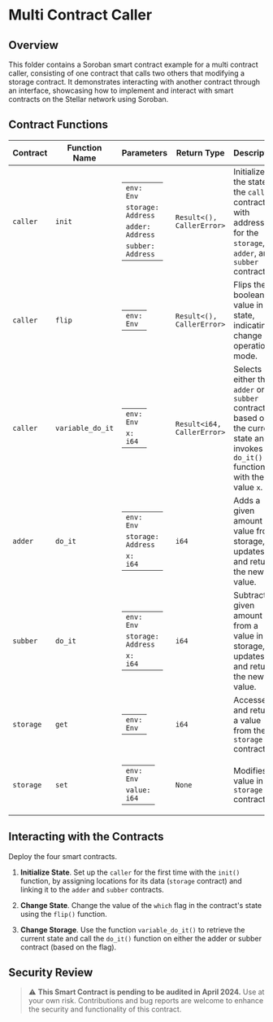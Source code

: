 # Multi Contract Caller

## Overview

This folder contains a Soroban smart contract example for a multi contract caller, consisting of one contract that calls two others that modifying a storage contract. It demonstrates interacting with another contract through an interface, showcasing how to implement and interact with smart contracts on the Stellar network using Soroban.

## Contract Functions

| Contract     | Function Name    | Parameters                                                                                                     | Return Type               | Description                                                                                                                |
|--------------|------------------|----------------------------------------------------------------------------------------------------------------|---------------------------|----------------------------------------------------------------------------------------------------------------------------|
| `caller`       | `init`           | <table><tbody><tr><td><code>env: Env</code></td></tr><tr><td><code>storage: Address</code></td></tr><tr><td><code>adder: Address</code></td></tr><tr><td><code>subber: Address</code></td></tr></tbody></table> | `Result<(), CallerError>` | Initializes the state of the `caller` contract with addresses for the `storage`, `adder`, and `subber` contracts.                              |
| `caller`       | `flip`           | <table><tbody><tr><td><code>env: Env</code></td></tr></tbody></table>                                         | `Result<(), CallerError>` | Flips the boolean value in the state, indicating a change in operation mode.                                               |
| `caller`       | `variable_do_it` | <table><tbody><tr><td><code>env: Env</code></td></tr><tr><td><code>x: i64</code></td></tr></tbody></table>       | `Result<i64, CallerError>`| Selects either the `adder` or `subber` contract based on the current state and invokes the `do_it()` function with the value `x`.       |
| `adder`        | `do_it`          | <table><tbody><tr><td><code>env: Env</code></td></tr><tr><td><code>storage: Address</code></td></tr><tr><td><code>x: i64</code></td></tr></tbody></table>                      | `i64`                     | Adds a given amount to a value from storage, updates it, and returns the new value.                                        |
| `subber`       | `do_it`          | <table><tbody><tr><td><code>env: Env</code></td></tr><tr><td><code>storage: Address</code></td></tr><tr><td><code>x: i64</code></td></tr></tbody></table>                      | `i64`                     | Subtracts a given amount from a value in storage, updates it, and returns the new value.                                   |
| `storage`      | `get`            | <table><tbody><tr><td><code>env: Env</code></td></tr></tbody></table>                                         | `i64`                     | Accesses and returns a value from the `storage` contract.                                                                    |
| `storage`      | `set`            | <table><tbody><tr><td><code>env: Env</code></td></tr><tr><td><code>value: i64</code></td></tr></tbody></table>  | `None`                    | Modifies a value in the `storage` contract.                                                                                  |


## Interacting with the Contracts

Deploy the four smart contracts.

1. **Initialize State**. Set up the `caller` for the first time with the `init()` function, by assigning locations for its data (`storage` contract) and linking it to the `adder` and `subber` contracts.

2. **Change State**. Change the value of the `which` flag in the contract's state using the `flip()` function.

3. **Change Storage**. Use the function `variable_do_it()` to retrieve the current state and call the `do_it()` function on either the adder or subber contract (based on the flag).

## Security Review

> :warning: **This Smart Contract is pending to be audited in April 2024.** Use at your own risk. Contributions and bug reports are welcome to enhance the security and functionality of this contract.


